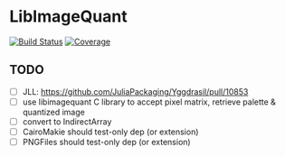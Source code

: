 # LibImageQuant

[![Build Status](https://github.com/ericphanson/LibImageQuant.jl/actions/workflows/CI.yml/badge.svg?branch=main)](https://github.com/ericphanson/LibImageQuant.jl/actions/workflows/CI.yml?query=branch%3Amain)
[![Coverage](https://codecov.io/gh/ericphanson/LibImageQuant.jl/branch/main/graph/badge.svg)](https://codecov.io/gh/ericphanson/LibImageQuant.jl)


## TODO

- [ ] JLL: https://github.com/JuliaPackaging/Yggdrasil/pull/10853
- [ ] use libimagequant C library to accept pixel matrix, retrieve palette & quantized image
- [ ] convert to IndirectArray
- [ ] CairoMakie should test-only dep (or extension)
- [ ] PNGFiles should test-only dep (or extension)
